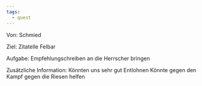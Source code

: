 ```yaml
---
tags:
  - quest
---
```

Von:
Schmied

Ziel:
Zitatelle Felbar

Aufgabe:
Empfehlungschreiben an die Herrscher bringen

Zusätzliche Information:
Könnten uns sehr gut Entlohnen
Könnte gegen den Kampf gegen die Riesen helfen

